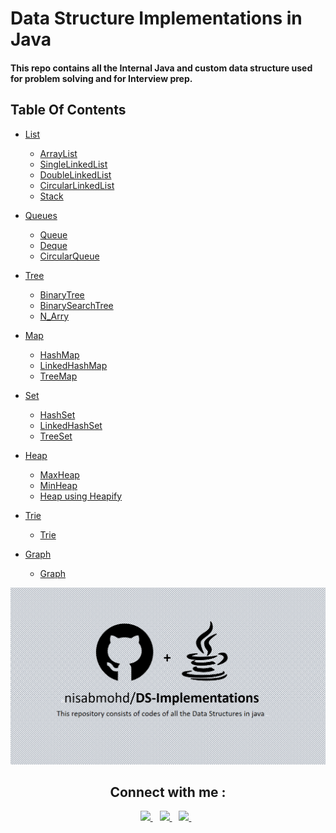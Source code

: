# Data Structure Implementations in Java
#### This repo contains all the Internal Java and custom data structure used for problem solving and for Interview prep.

## Table Of Contents
- <a href="https://github.com/nisabmohd/DS-Implementations/tree/master/src/Lists">List</a>
  - <a href="https://github.com/nisabmohd/DS-Implementations/blob/master/src/Lists/ArrayListCustom.java">ArrayList</a>
  - <a href="https://github.com/nisabmohd/DS-Implementations/blob/master/src/Lists/SingleLinkedList.java">SingleLinkedList</a>
  - <a href="https://github.com/nisabmohd/DS-Implementations/blob/master/src/Lists/DoubleLinkedList.java">DoubleLinkedList</a>
  - <a href="https://github.com/nisabmohd/DS-Implementations/blob/master/src/Lists/CircularLinkedLIst.java">CircularLinkedList</a>
  - <a href="https://github.com/nisabmohd/DS-Implementations/blob/master/src/Lists/StackCustom.java">Stack</a>
  
- <a href="https://github.com/nisabmohd/DS-Implementations/tree/master/src/Queues">Queues</a>
  - <a href="https://github.com/nisabmohd/DS-Implementations/blob/master/src/Queues/QueueCustom.java">Queue</a>
  - <a href="https://github.com/nisabmohd/DS-Implementations/blob/master/src/Queues/DequeCustom.java">Deque</a>
  - <a href="https://github.com/nisabmohd/DS-Implementations/blob/master/src/Queues/CircularQueue.java">CircularQueue</a>
  
 - <a href="https://github.com/nisabmohd/DS-Implementations/tree/master/src/Trees">Tree</a>
   - <a href="https://github.com/nisabmohd/DS-Implementations/blob/master/src/Trees/BinaryTree.java">BinaryTree</a>
   - <a href="https://github.com/nisabmohd/DS-Implementations/blob/master/src/Trees/BST.java">BinarySearchTree</a>
   - <a href="https://github.com/nisabmohd/DS-Implementations/blob/master/src/Trees/N_ary.java">N_Arry</a>
  
- <a href="https://github.com/nisabmohd/DS-Implementations/tree/master/src/Maps">Map</a>
  - <a href="https://github.com/nisabmohd/DS-Implementations/blob/master/src/Maps/HashMapCustom.java">HashMap</a>
  - <a href="https://github.com/nisabmohd/DS-Implementations/blob/master/src/Maps/LinkedHashMapCustom.java">LinkedHashMap</a>
  - <a href="https://github.com/nisabmohd/DS-Implementations/blob/master/src/Maps/TreeMapCustom.java">TreeMap</a>
  
- <a href="https://github.com/nisabmohd/DS-Implementations/tree/master/src/Sets">Set</a>
   - <a href="https://github.com/nisabmohd/DS-Implementations/blob/master/src/Sets/HashSetCustom.java">HashSet</a>
   - <a href="https://github.com/nisabmohd/DS-Implementations/blob/master/src/Sets/LinkedHashSetCustom.java">LinkedHashSet</a>
   - <a href="https://github.com/nisabmohd/DS-Implementations/blob/master/src/Sets/TreeSetCustom.java">TreeSet</a>
   
- <a href="https://github.com/nisabmohd/DS-Implementations/tree/master/src/Heaps">Heap</a>
   - <a href="https://github.com/nisabmohd/DS-Implementations/blob/master/src/Heaps/MaxHeap.java">MaxHeap</a>
   - <a href="https://github.com/nisabmohd/DS-Implementations/blob/master/src/Heaps/MinHeap.java">MinHeap</a>
   - <a href="https://github.com/nisabmohd/DS-Implementations/blob/master/src/Heaps/HeapUsingHeapify.java">Heap using Heapify</a>

- <a href="https://github.com/nisabmohd/DS-Implementations/tree/master/src/Trie">Trie</a>
   - <a href="https://github.com/nisabmohd/DS-Implementations/blob/master/src/Trie/Trie.java">Trie</a>
   
- <a href="https://github.com/nisabmohd/DS-Implementations/tree/master/src/Graphs">Graph</a>
   - <a href="https://github.com/nisabmohd/DS-Implementations/blob/master/src/Graphs/Graph.java">Graph</a> 


<img src="image.png" />

<h2 align="center">Connect with me : </h2>

<p align="center">
  <a href="https://twitter.com/mohdnisab">
    <img width="30px" src="https://www.vectorlogo.zone/logos/twitter/twitter-official.svg" />
  </a>&ensp;
  <a href="https://www.linkedin.com/in/mohd-nisab-alam-725148197">
    <img width="30px" src="https://www.vectorlogo.zone/logos/linkedin/linkedin-icon.svg" />
  </a>&ensp;
  <a href="https://www.instagram.com/thenisab/">
    <img width="30px" src="https://www.vectorlogo.zone/logos/instagram/instagram-icon.svg" />
  </a>&ensp;
  </p>
